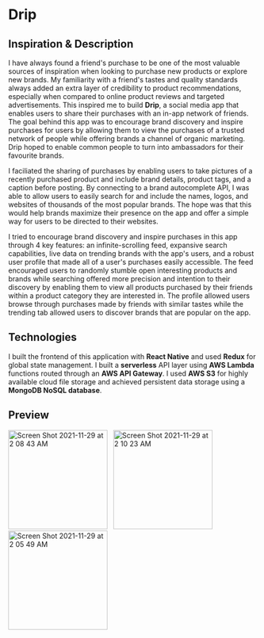 # Drip

## Inspiration & Description
I have always found a friend's purchase to be one of the most valuable sources of inspiration when looking to purchase new products or explore new brands. My familiarity
with a friend's tastes and quality standards always added an extra layer of credibility to product recommendations, especially when compared to
online product reviews and targeted advertisements. This inspired me to build **Drip**, a social media app that enables users to share their 
purchases with an in-app network of friends. The goal behind this app was to encourage brand discovery and inspire purchases for users by allowing them to view the purchases of a trusted network of people while offering brands a channel of organic marketing. Drip hoped to enable common people to turn into ambassadors for their favourite brands.

I faciliated the sharing of purchases by enabling users to take pictures of a recently purchased product and include brand details, product tags, and a caption before posting. By connecting to a brand autocomplete API, I was able to allow users to easily search for and include the names, logos, and websites of thousands of the most popular brands. The hope was that this would help brands maximize their presence on the app and offer a simple way for users to be directed to their websites.

I tried to encourage brand discovery and inspire purchases in this app through 4 key features: an infinite-scrolling feed, expansive search capabilities, live data on trending brands with the app's users, and a robust user profile that made all of a user's purchases easily accessible.
The feed encouraged users to randomly stumble open interesting products and brands while searching offered more precision and intention to their
discovery by enabling them to view all products purchased by their friends within a product category they are interested in. The profile allowed users browse through purchases made by friends with similar tastes while the trending tab allowed users to discover brands that are popular on the app. 

## Technologies
I built the frontend of this application with **React Native** and used **Redux** for global state management. I built a **serverless** API layer using **AWS Lambda**
functions routed through an **AWS API Gateway**. I used **AWS S3** for highly available cloud file storage and achieved persistent data storage using a **MongoDB NoSQL database**. 

## Preview

<img width="200" alt="Screen Shot 2021-11-29 at 2 08 43 AM" src="https://user-images.githubusercontent.com/23081661/143829020-0e1097c3-6b79-4e31-a1fe-099304523f85.png">&nbsp;&nbsp;&nbsp;<img width="200" alt="Screen Shot 2021-11-29 at 2 10 23 AM" src="https://user-images.githubusercontent.com/23081661/143829022-cad2e7c2-2d70-44dd-8c6d-1dc4e9ad88f6.png">&nbsp;&nbsp;&nbsp;<img width="200" alt="Screen Shot 2021-11-29 at 2 05 49 AM" src="https://user-images.githubusercontent.com/23081661/143829016-4d56cdf8-c715-4091-b48a-4cd65b093a6c.png">
